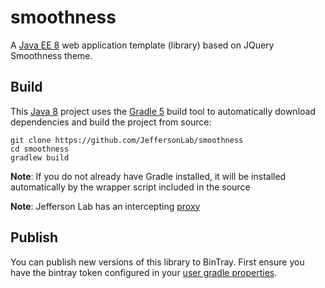 # smoothness
A [Java EE 8](https://en.wikipedia.org/wiki/Jakarta_EE) web application template (library) based on JQuery Smoothness theme.

## Build
This [Java 8](https://adoptopenjdk.net/) project uses the [Gradle 5](https://gradle.org/) build tool to automatically download dependencies and build the project from source:

```
git clone https://github.com/JeffersonLab/smoothness
cd smoothness
gradlew build
```
**Note**: If you do not already have Gradle installed, it will be installed automatically by the wrapper script included in the source

**Note**: Jefferson Lab has an intercepting [proxy](https://gist.github.com/slominskir/92c25a033db93a90184a5994e71d0b78)

## Publish

You can publish new versions of this library to BinTray.  First ensure you have the bintray token configured in your [user gradle properties](https://gist.github.com/slominskir/dff89309ecdc424f134fdf02ceb41906).
